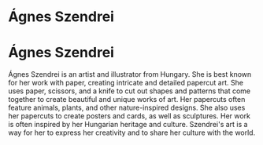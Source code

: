 # Ágnes Szendrei

# Ágnes Szendrei

Ágnes Szendrei is an artist and illustrator from Hungary. She is best known for her work with paper, creating intricate and detailed papercut art. She uses paper, scissors, and a knife to cut out shapes and patterns that come together to create beautiful and unique works of art. Her papercuts often feature animals, plants, and other nature-inspired designs. She also uses her papercuts to create posters and cards, as well as sculptures. Her work is often inspired by her Hungarian heritage and culture. Szendrei's art is a way for her to express her creativity and to share her culture with the world.
